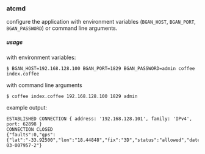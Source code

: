 
### atcmd

configure the application with environment variables (`BGAN_HOST`, `BGAN_PORT`, `BGAN_PASSWORD`) or command line arguments.

##### usage

with environment variables:

```
$ BGAN_HOST=192.168.128.100 BGAN_PORT=1829 BGAN_PASSWORD=admin coffee index.coffee
```

with command line arguments

```
$ coffee index.coffee 192.168.128.100 1829 admin
```

example output:

```
ESTABLISHED CONNECTION { address: '192.168.128.101', family: 'IPv4', port: 62898 }
CONNECTION CLOSED
{"faults":0,"gps":{"lat":"-33.92500","lon":"18.44848","fix":"3D","status":"allowed","date":"15/02/27","time":"10:59:21"},"ethernet":1,"usb":1,"signal":68,"satellite_id":6,"temp":31,"beam_id":104,"imsi":"901112112552742","imei":"353938-03-007957-2"}
```
